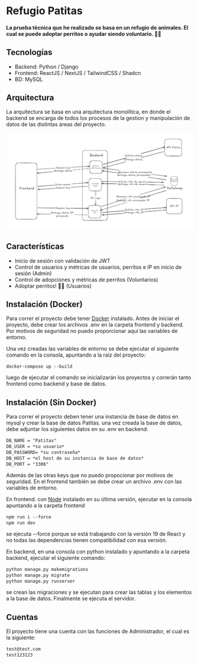 # Refugio Patitas
#### La prueba técnica que he realizado se basa en un refugio de animales. El cual se puede adoptar perritos o ayudar siendo voluntario. 🐶🦴

## Tecnologías
 - Backend: Python / Django
 - Frontend: ReactJS / NextJS / TailwindCSS / Shadcn
 - BD: MySQL

## Arquitectura
La arquitectura se basa en una arquitectura monolítica, en donde el backend se encarga de todos los procesos de la gestion y manipulación de datos de las distintas áreas del proyecto.


![Arquitectura del proyecto](/docs/image.jpg)

## Características
- Inicio de sesión con validación de JWT
- Control de usuarios y métricas de usuarios, perritos e IP en inicio de sesión (Admin)
- Control de adopciones y métricas de perritos  (Voluntarios)
- Adoptar perritos! 🐶🦴 (Usuarios)

## Instalación (Docker)
Para correr el proyecto debe tener [Docker](https://www.docker.com/) instalado.
Antes de iniciar el proyecto, debe crear los archivos .env en la carpeta frontend y backend. Por motivos de seguridad no puedo proporcionar aquí las variables de entorno.

Una vez creadas las variables de entorno se debe ejecutar el siguiente comando en la consola, apuntando a la raiz del proyecto:

```
docker-compose up --build
```

luego de ejecutar el comando se inicializarán los proyectos y correrán tanto frontend como backend y base de datos.

## Instalación (Sin Docker)
Para correr el proyecto deben tener una instancia de base de datos en mysql y crear la base de datos Patitas. una vez creada la base de datos, debe adjuntar los siguientes datos en su .env en backend: 
```
DB_NAME = "Patitas"
DB_USER = *su usuario*
DB_PASSWORD= *su contraseña*
DB_HOST = *el host de su instancia de base de datos*
DB_PORT = "3306"
```
Además de las otras keys que no puedo propocionar por motivos de seguridad.
En el frontend también se debe crear un archivo .env con las variables de entorno.

En frontend. con [Node](https://nodejs.org/en/) instalado en su última versión, ejecutar en la consola apuntando a la carpeta frontend
```
npm run i --force
npm run dev
```
se ejecuta --force porque se está trabajando con la versión 19 de React y no todas las dependencias tienen compatibilidad con esa versión.

En backend, en una consola con python instalado y apuntando a la carpeta backend, ejecutar el siguiente comando: 
```
python manage.py makemigrations
python manage.py migrate
python manage.py runserver
```
se crean las migraciones y se ejecutan para crear las tablas y los elementos a la base de datos. Finalmente se ejecuta el servidor.

## Cuentas
El proyecto tiene una cuenta con las funciones de Administrador, el cual es la siguiente:
```
test@test.com
test123123
```
